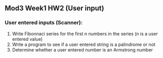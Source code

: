 ## Mod3 Week1 HW2 (User input)
### User entered inputs (Scanner):
1. Write Fibonnaci series for the first n numbers in the series (n is a user entered value)
2. Write a program to see if a user entered string is a palindrome or not
3. Determine whether a user entered number is an Armstrong number